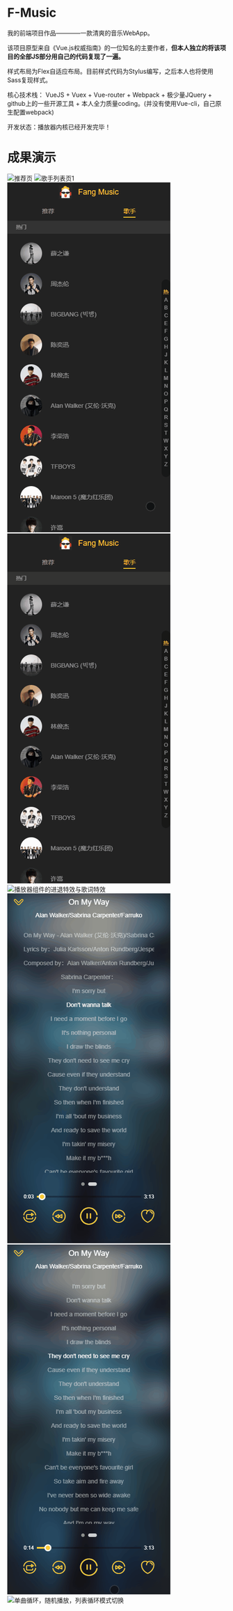 # F-Music
我的前端项目作品————一款清爽的音乐WebApp。

该项目原型来自《Vue.js权威指南》的一位知名的主要作者，**但本人独立的将该项目的全部JS部分用自己的代码复现了一遍。**

样式布局为Flex自适应布局。目前样式代码为Stylus编写，之后本人也将使用Sass复现样式。

核心技术栈： VueJS + Vuex + Vue-router + Webpack + 极少量JQuery + github上的一些开源工具 + 本人全力质量coding。(并没有使用Vue-cli，自己原生配置webpack)

开发状态：播放器内核已经开发完毕！

# 成果演示
![推荐页](./screenshot/recommend.gif)
![歌手列表页1](./screenshot/singer1.gif)
![歌手列表页2](./screenshot/singer2.gif)
![专辑详情页](./screenshot/singerdetail1.gif)
![播放器组件的进退特效与歌词特效](./screenshot/player1.gif)
![歌词自动滚动](./screenshot/player2.gif)
![进度条拖拽效果](./screenshot/player3.gif)
![单曲循环，随机播放，列表循环模式切换](./player4.gif)
